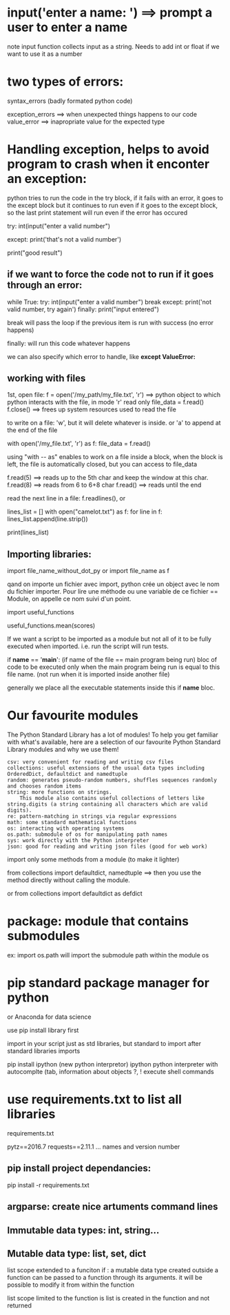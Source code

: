 
# input('enter a name: ')  ==> prompt a user to enter a name

note input function collects input as a string.
Needs to add int or float if we want to use it as a number


# two types of errors:

syntax_errors (badly formated python code)

exception_errors ==> when unexpected things happens to our code
    value_error ==> inapropriate value for the expected type


# Handling exception, helps to avoid program to crash when it enconter an exception:

python tries to run the code in the try block, if it fails with an error, it goes to the except block
but it continues to run even if it goes to the except block, so the last print statement will run even if the error has occured


try:
    int(input("enter a valid number")

except:
    print('that\'s not a valid number')

print("good result")


## if we want to force the code not to run if it goes through an error:

while True:
    try:
        int(input("enter a valid number")
        break
    except:
        print('not valid number, try again')
    finally:
        print("input entered")

break will pass the loop if the previous item is run with success (no error happens)

finally: will run this code whatever happens

we can also specify which error to handle, like **except ValueError:**




## working with files

1st, open file:
f = open('/my_path/my_file.txt', 'r')  ==> python object to which python interacts with the file, in mode 'r' read only
file_data = f.read()
f.close()  ==> frees up system resources used to read the file

to write on a file: 'w', but it will delete whatever is inside. or 'a' to append at the end of the file


with open('/my_file.txt', 'r') as f:
    file_data = f.read()

using "with -- as" enables to work on a file inside a block, when the block is left, the file is automatically closed, but you can access to file_data

f.read(5)  ==> reads up to the 5th char and keep the window at this char.
f.read(8)  ==> reads from 6 to 6+8 char
f.read()   ==> reads until the end

read the next line in a file: f.readlines(), or

lines_list = []
with open("camelot.txt") as f:
    for line in f:
        lines_list.append(line.strip())

print(lines_list) 




## Importing libraries:

import file_name_without_dot_py
or import file_name as f

qand on importe un fichier avec import, python crée un object avec le nom du fichier importer.
Pour lire une méthode ou une variable de ce fichier == Module, on appelle ce nom suivi d'un point.

import useful_functions

useful_functions.mean(scores)


If we want a script to be imported as a module but not all of it to be fully executed when imported.
i.e. run the script will run tests.

if __name__ == '__main__':  (if name of the file == main program being run)
    bloc of code to be executed only when the main program being run is equal to this file name. (not run when it is imported inside another file)

generally we place all the executable statements inside this if __name__ bloc.



# Our favourite modules

The Python Standard Library has a lot of modules! To help you get familiar with what's available, here are a selection of our favourite Python Standard Library modules and why we use them!

    csv: very convenient for reading and writing csv files
    collections: useful extensions of the usual data types including OrderedDict, defaultdict and namedtuple
    random: generates pseudo-random numbers, shuffles sequences randomly and chooses random items
    string: more functions on strings. 
        This module also contains useful collections of letters like string.digits (a string containing all characters which are valid digits).
    re: pattern-matching in strings via regular expressions
    math: some standard mathematical functions
    os: interacting with operating systems
    os.path: submodule of os for manipulating path names
    sys: work directly with the Python interpreter
    json: good for reading and writing json files (good for web work)

import only some methods from a module (to make it lighter)

from collections import defaultdict, namedtuple ==> then you use the method directly without calling the module.

or from collections import defaultdict as defdict

# package: module that contains submodules

ex: import os.path will import the submodule path within the module os

# pip standard package manager for python

or Anaconda for data science

use pip install library first

import in your script just as std libraries, but standard to import after standard libraries imports

pip install ipython (new python interpretor)
ipython
python interpreter with autocomplte (tab, information about objects ?, ! execute shell commands

# use requirements.txt to list all libraries

requirements.txt

pytz==2016.7
requests==2.11.1
...
names and version number

## pip install project dependancies:

pip install -r requirements.txt

## argparse: create nice artuments command lines

## Immutable data types: int, string...

## Mutable data type: list, set, dict

list scope  extended to a funciton if :
a mutable data type created outside a function can be passed to a function through its arguments.
it will be possible to modify it from within the function

list scope limited to the function is list is created in the function and not returned

